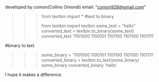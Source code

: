 developed by comon(Collins Omondi)
email: "comon928@gmail.com"
>>>from textbin import *
#text to binary
>>>
>>> from textbin import textbin
>>> some_text = "hello"
>>> converted_text = textbin.to_binary(some_text)
>>> converted_text
'1101000 1100101 1101100 1101100 1101111'
>>>

#binary to text
>>>
>>>
>>> some_binary = '1101000 1100101 1101100 1101100 1101111'
>>> converted_binary = textbin.to_text(some_binary)
>>> some_binary
>>> converted_binary 
'hello'
>>>


I hope it makes a difference.
